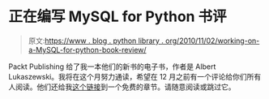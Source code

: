 # 正在编写 MySQL for Python 书评

> 原文:[https://www . blog . python library . org/2010/11/02/working-on-a-MySQL-for-python-book-review/](https://www.blog.pythonlibrary.org/2010/11/02/working-on-a-mysql-for-python-book-review/)

Packt Publishing 给了我一本他们的新书的电子书，作者是 Albert Lukaszewski。我将在这个月努力通读，希望在 12 月之前有一个评论给你们所有人阅读。他们还给我[这个链接](https://www.packtpub.com/sites/default/files/0189OS-Chapter-4-Exception-Handling.pdf)到一个免费的章节。请随意阅读或跳过它。
